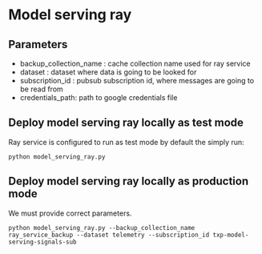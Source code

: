 # Model serving ray

## Parameters

* backup_collection_name : cache collection name used for ray service
* dataset : dataset where data is going to be looked for
* subscription_id : pubsub subscription id, where messages are going to be read from
* credentials_path: path to google credentials file

## Deploy model serving ray locally as test mode

Ray service is configured to run as test mode by default the simply run:

```commandline
python model_serving_ray.py
```

## Deploy model serving ray locally as production mode

We must provide correct parameters.

```commandline
python model_serving_ray.py --backup_collection_name ray_service_backup --dataset telemetry --subscription_id txp-model-serving-signals-sub
```
